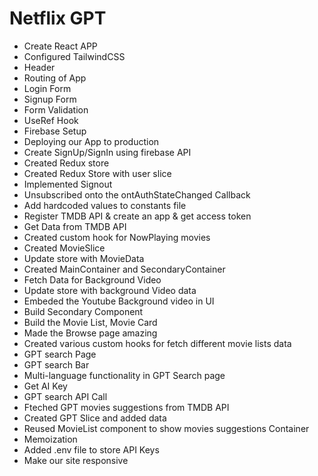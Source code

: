 # Netflix GPT

- Create React APP
- Configured TailwindCSS
- Header
- Routing of App
- Login Form
- Signup Form
- Form Validation 
- UseRef Hook 
- Firebase Setup
- Deploying our App to production
- Create SignUp/SignIn using firebase API
- Created Redux store
- Created Redux Store with user slice
- Implemented Signout
- Unsubscribed onto the ontAuthStateChanged Callback
- Add hardcoded values to constants file
- Register TMDB API & create an app & get access token
- Get Data from TMDB API
- Created custom hook for NowPlaying movies
- Created MovieSlice
- Update store with MovieData
- Created MainContainer and SecondaryContainer
- Fetch Data for Background Video
- Update store with background Video data
- Embeded the Youtube Background video in UI 
- Build Secondary Component
- Build the Movie List, Movie Card
- Made the Browse page amazing
- Created various custom hooks for fetch different movie lists data
- GPT search Page
- GPT search Bar
- Multi-language functionality in GPT Search page
- Get AI Key 
- GPT search API Call
- Fteched GPT movies suggestions from TMDB API
- Created GPT Slice and added data
- Reused MovieList component to show movies suggestions Container
- Memoization
- Added .env file to store API Keys
- Make our site responsive